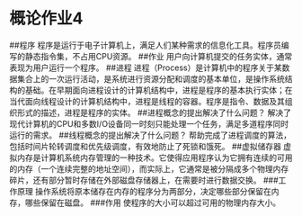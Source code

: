 概论作业4
====
##程序
程序是运行于电子计算机上，满足人们某种需求的信息化工具。程序员编写的静态指令集，不占用CPU资源。
##作业
用户向计算机提交的任务实体，通常表现为用户运行一个程序。
##进程
进程（Process）是计算机中的程序关于某数据集合上的一次运行活动，是系统进行资源分配和调度的基本单位，是操作系统结构的基础。在早期面向进程设计的计算机结构中，进程是程序的基本执行实体；在当代面向线程设计的计算机结构中，进程是线程的容器。程序是指令、数据及其组织形式的描述，进程是程序的实体。
##进程概念的提出解决了什么问题？
解决了现代计算机的CPU和多数I/O设备同一时刻只能处理一个任务，满足多道程序同时运行的需求。
##线程概念的提出解决了什么问题？
帮助完成了进程调度的算法，包括时间片轮转调度和优先级调度，有效地防止了死锁和饿死。
##虚拟储存器
虚拟内存是计算机系统内存管理的一种技术。它使得应用程序认为它拥有连续的可用的内存（一个连续完整的地址空间），而实际上，它通常是被分隔成多个物理内存碎片，还有部分暂时存储在外部磁盘存储器上，在需要时进行数据交换。
###工作原理
操作系统将原本储存在内存的程序分为两部分，决定哪些部分保留在内存，哪些保留在磁盘。
###作用
使程序的大小可以超过可用的物理内存大小。